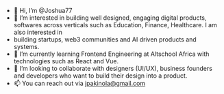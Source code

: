 - 👋 Hi, I’m @Joshua77
- 👀 I’m interested in building well designed, engaging digital products, softwares across verticals such as Education, Finance, Healthcare. I am also interested in
- building startups, web3 communities and AI driven products and systems.
- 🌱 I’m currently learning Frontend Engineering at Altschool Africa with technologies such as React and Vue.
- 💞️ I’m looking to collaborate with designers (UI/UX), business founders and developers who want to build their design into a product.
- 📫 You can reach out via jpakinola@gmail.com

<!---
Joshua77/Joshua77 is a ✨ special ✨ repository because its `README.md` (this file) appears on your GitHub profile.
You can click the Preview link to take a look at your changes.
--->

